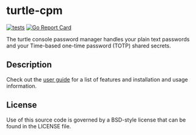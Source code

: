 # turtle-cpm

[![tests](https://github.com/vmiklos/turtle-cpm/workflows/tests/badge.svg)](https://github.com/vmiklos/turtle-cpm/actions)
[![Go Report Card](https://goreportcard.com/badge/vmiklos.hu/go/turtle-cpm)](https://goreportcard.com/report/vmiklos.hu/go/turtle-cpm)

The turtle console password manager handles your plain text passwords and your Time-based one-time
password (TOTP) shared secrets.

## Description

Check out the [user guide](https://vmiklos.hu/turtle-cpm/) for a list of features and installation
and usage information.

## License

Use of this source code is governed by a BSD-style license that can be found in
the LICENSE file.
